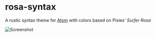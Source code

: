 # rosa-syntax

A rustic syntax theme for [Atom](https://atom.io/) with colors based on Pixies' *Surfer Rosa*

![Screenshot](http://mazz.io/images/rosa-syntax/screenshot.png)
